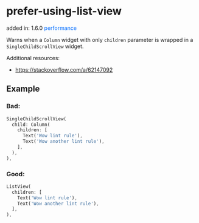 # prefer-using-list-view
added in: 1.6.0 <span style="color: #006CFF">performance</span>

Warns when a `Column` widget with only `children` parameter is wrapped in a `SingleChildScrollView` widget.

Additional resources:
- https://stackoverflow.com/a/62147092
## Example
### Bad:
```dart
SingleChildScrollView(
  child: Column(
    children: [
      Text('Wow lint rule'),
      Text('Wow another lint rule'),
    ],
  ),
),
```
### Good:
```dart
ListView(
  children: [
    Text('Wow lint rule'),
    Text('Wow another lint rule'),
  ],
),
```
